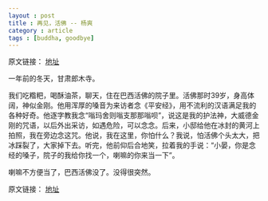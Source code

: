 ```yaml
---
layout : post
title : 再见，活佛 -- 杨爽
category : article
tags : [buddha, goodbye]
---
```


原文链接： [地址](http://www.douban.com/group/topic/15662101/)

一年前的冬天，甘肃郎木寺。 

我们吃糌粑，喝酥油茶，聊天，住在巴西活佛的院子里。活佛那时39岁，身高体阔，神似金刚。他用浑厚的嗓音为来访者念《平安经》，用不流利的汉语满足我的各种好奇。他逐字教我念“嗡玛舍则嗡支那那嗡呗”，说这是我的护法神，大威德金刚的咒语，以后外出采访，如遇危险，可以念念。后来，小邸给他在冰封的黄河上拍照，我在旁边念这咒。他说，我在这里，你怕什么？我说，怕活佛个头太大，把冰踩裂了，大家掉下去。听完，他前仰后合地笑，拉着我的手说：“小晏，你是念经的嗓子，院子的我给你找一个，喇嘛的你来当一下”。 

喇嘛不方便当了，巴西活佛没了。没得很突然。

原文链接： [地址](http://www.douban.com/group/topic/15662101/)